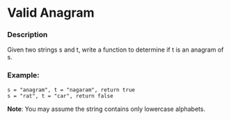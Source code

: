 # Valid Anagram

### Description
Given two strings s and t, write a function to determine if t is an anagram of s.

### Example:
```
s = "anagram", t = "nagaram", return true
s = "rat", t = "car", return false
```

**Note**:
You may assume the string contains only lowercase alphabets.
